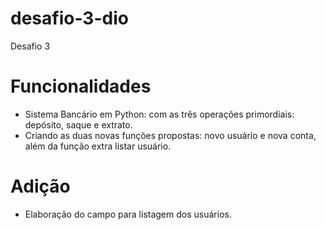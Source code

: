 # desafio-3-dio
Desafio 3
# Funcionalidades
- Sistema Bancário em Python: com as três operações primordiais: depósito, saque e extrato.
- Criando as duas novas funções propostas: novo usuário e nova conta, além da função extra listar usuário.
# Adição
- Elaboração do campo para listagem dos usuários.
